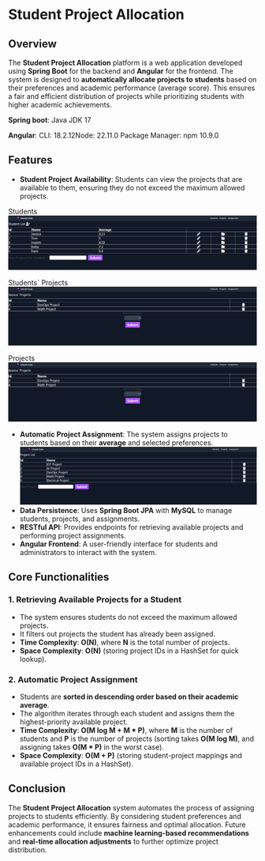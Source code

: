 # Student Project Allocation

## Overview
The **Student Project Allocation** platform is a web application developed using **Spring Boot** for the backend and **Angular** for the frontend. The system is designed to **automatically allocate projects to students** based on their preferences and academic performance (average score). This ensures a fair and efficient distribution of projects while prioritizing students with higher academic achievements.


**Spring boot**: Java JDK 17

**Angular**: CLI: 18.2.12Node: 22.11.0 Package Manager: npm 10.9.0


## Features
- **Student Project Availability**: Students can view the projects that are available to them, ensuring they do not exceed the maximum allowed projects.


Students
![Timetable Example](https://github.com/tayeblagha/public-Images/blob/main/13.png?raw=true)


Students` Projects
![Timetable Example](https://github.com/tayeblagha/public-Images/blob/main/14.png?raw=true)


Projects
![Timetable Example](https://github.com/tayeblagha/public-Images/blob/main/14.png?raw=true)



- **Automatic Project Assignment**: The system assigns projects to students based on their **average** and selected preferences.
![Timetable Example](https://github.com/tayeblagha/public-Images/blob/main/15.png?raw=true)
- **Data Persistence**: Uses **Spring Boot JPA** with **MySQL** to manage students, projects, and assignments.
- **RESTful API**: Provides endpoints for retrieving available projects and performing project assignments.
- **Angular Frontend**: A user-friendly interface for students and administrators to interact with the system.

## Core Functionalities
### 1. Retrieving Available Projects for a Student
- The system ensures students do not exceed the maximum allowed projects.
- It filters out projects the student has already been assigned.
- **Time Complexity**: **O(N)**, where **N** is the total number of projects.
- **Space Complexity**: **O(N)** (storing project IDs in a HashSet for quick lookup).

### 2. Automatic Project Assignment
- Students are **sorted in descending order based on their academic average**.
- The algorithm iterates through each student and assigns them the highest-priority available project.
- **Time Complexity**: **O(M log M + M * P)**, where **M** is the number of students and **P** is the number of projects (sorting takes **O(M log M)**, and assigning takes **O(M * P)** in the worst case).
- **Space Complexity**: **O(M + P)** (storing student-project mappings and available project IDs in a HashSet).

## Conclusion
The **Student Project Allocation** system automates the process of assigning projects to students efficiently. By considering student preferences and academic performance, it ensures fairness and optimal allocation. Future enhancements could include **machine learning-based recommendations** and **real-time allocation adjustments** to further optimize project distribution.

